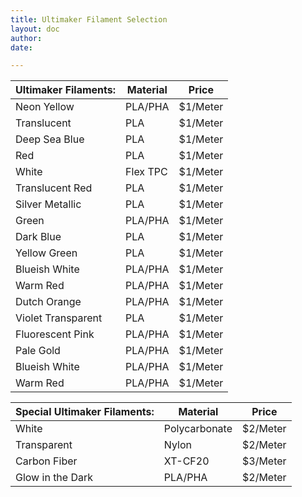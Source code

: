 ```yaml
---
title: Ultimaker Filament Selection
layout: doc
author: 
date: 

---
```



| Ultimaker Filaments: | Material      | Price         |
| -------------        | ------------- | ------------- |
| Neon Yellow          | PLA/PHA       | $1/Meter      |
| Translucent          | PLA           | $1/Meter      |
| Deep Sea Blue        | PLA           | $1/Meter      |
| Red                  | PLA           | $1/Meter      |
| White                | Flex TPC      | $1/Meter      |
| Translucent Red      | PLA           | $1/Meter      |
| Silver Metallic      | PLA           | $1/Meter      |
| Green                | PLA/PHA       | $1/Meter      |
| Dark Blue            | PLA           | $1/Meter      |
| Yellow Green         | PLA           | $1/Meter      |
| Blueish White        | PLA/PHA       | $1/Meter      |
| Warm Red             | PLA/PHA       | $1/Meter      |
| Dutch Orange         | PLA/PHA       | $1/Meter      |
| Violet Transparent   | PLA           | $1/Meter      |
| Fluorescent Pink     | PLA/PHA       | $1/Meter      |
| Pale Gold            | PLA/PHA       | $1/Meter      |
| Blueish White        | PLA/PHA       | $1/Meter      |
| Warm Red             | PLA/PHA       | $1/Meter      |



| Special Ultimaker Filaments: | Material      | Price         |
| -------------                | ------------- | ------------- |
| White                        | Polycarbonate | $2/Meter      |
| Transparent                  | Nylon         | $2/Meter      |
| Carbon Fiber                 | XT-CF20       | $3/Meter      |
| Glow in the Dark             | PLA/PHA       | $2/Meter      |





